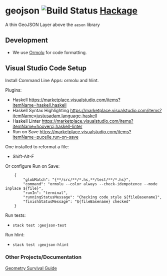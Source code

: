 # geojson ![Build Status](https://github.com/zellige/hs-geojson/actions/workflows/ci.yaml/badge.svg) [Hackage](https://hackage.haskell.org/package/geojson)

A thin GeoJSON Layer above the `aeson` library

## Development

- We use [Ormolu](https://hackage.haskell.org/package/ormolu) for code formatting.

## Visual Studio Code Setup

Install Command Line Apps: ormolu and hlint.

Plugins:

- Haskell https://marketplace.visualstudio.com/items?itemName=haskell.haskell
- Haskell Syntax Highlighting https://marketplace.visualstudio.com/items?itemName=justusadam.language-haskell
- Haskell Linter https://marketplace.visualstudio.com/items?itemName=hoovercj.haskell-linter
- Run on Save https://marketplace.visualstudio.com/items?itemName=pucelle.run-on-save

One installed to reformat a file:

- Shift-Alt-F

Or configure Run on Save:

```
    {
        "globMatch": "{**/src/**/*.hs,**/test/**/*.hs}",
        "command": "ormolu --color always --check-idempotence --mode inplace ${file}",
        "runIn": "terminal",
        "runningStatusMessage": "Checking code style ${fileBasename}",
        "finishStatusMessage": "${fileBasename} checked"
    }
```

Run tests:
* `stack test :geojson-test`

Run hlint:
* `stack test :geojson-hlint`

### Other Projects/Documentation

[Geometry Survival Guide](https://www.gaia-gis.it/spatialite-3.0.0-BETA/GeoNotations.pdf)
